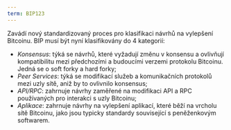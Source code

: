 ```yaml
---
term: BIP123
---
```


Zavádí nový standardizovaný proces pro klasifikaci návrhů na vylepšení Bitcoinu. BIP musí být nyní klasifikovány do 4 kategorií:
* *Konsensus*: týká se návrhů, které vyžadují změnu v konsensu a ovlivňují kompatibilitu mezi předchozími a budoucími verzemi protokolu Bitcoinu. Jedná se o soft forky a hard forky;
* *Peer Services*: týká se modifikací služeb a komunikačních protokolů mezi uzly sítě, aniž by to ovlivnilo konsensus;
* *API/RPC*: zahrnuje návrhy zaměřené na modifikaci API a RPC používaných pro interakci s uzly Bitcoinu;
* *Aplikace*: zahrnuje návrhy na vylepšení aplikací, které běží na vrcholu sítě Bitcoinu, jako jsou typicky standardy související s peněženkovým softwarem.